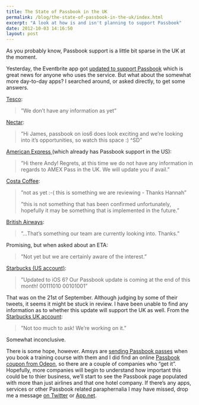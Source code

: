 ```yaml
---
title: The State of Passbook in the UK
permalink: /blog/the-state-of-passbook-in-the-uk/index.html
excerpt: "A look at how is and isn't planning to support Passbook"
date: 2012-10-03 14:16:50
layout: post
---
```


As you probably know, Passbook support is a little bit sparse in the UK at the moment.

Yesterday, the Eventbrite app got [updated to support Passbook](http://blog.eventbrite.com/add-eventbrite-tickets-to-passbook-on-ios-6/) which is great news for anyone who uses the service. But what about the somewhat more day-to-day apps? I searched around, or asked directly, to get some answers. 

[Tesco](https://twitter.com/UKTesco/status/253465105130479616):

> ”We don’t have any information as yet”

[Nectar](https://twitter.com/nectar/status/253477171304226816):

> ”Hi James, passbook on ios6 does look exciting and we’re looking into it’s opportunities, so watch this space :) ^SD”

[American Express ](https://twitter.com/AskAmex/status/252113756950249472) (which already has Passbook support in the US):

> ”Hi there Andy! Regrets, at this time we do not have any information in regards to AMEX Pass in the UK. We will update you if avail.”

[Costa Coffee](https://twitter.com/CostaCoffee/status/251300909336903680):

> ”not as yet :-( this is something we are reviewing - Thanks Hannah”
> 
> ”this is not something that has been confirmed unfortunately, hopefully it may be something that is implemented in the future.”

[British Airways](https://twitter.com/British_Airways/status/251324123026964480):

> ”…That’s something our team are currently looking into. Thanks.”

Promising, but when asked about an ETA:

> ”Not yet but we are certainly aware of the interest.”

[Starbucks (US account)](https://twitter.com/Starbucks/status/249202870891728896):

> ”Updated to iOS 6? Our Passbook update is coming at the end of this month! 00111010 00101001”

That was on the 21st of September. Although judging by some of their tweets, it seems it might be stuck in review. I have been unable to find any information as to whether this update will support the UK as well. From the [Starbucks UK account](https://twitter.com/StarbucksUK/status/250958138176569344):

> ”Not too much to ask! We’re working on it.”

Somewhat inconclusive. 

There is some hope, however. Amsys are [sending Passbook passes](http://www.amsys.co.uk/2012/blog/passbook-comes-to-amsys-apple-training/) when you book a training course with them and I did find an online [Passbook coupon from Odeon](http://www.odeon.co.uk/film30/), so there are a couple of companies who “get it”. Hopefully, more companies will begin to understand how important this could be to thier business, we’ll start to see the Passbook page populated with more than just airlines and that one hotel company. If there’s any apps, services or other Passbook related paraphernalia I may have missed, drop me a message [on Twitter](http://twitter.com/rmlewisuk) or [App.net](http://alpha.app.net/rmlewisuk).
